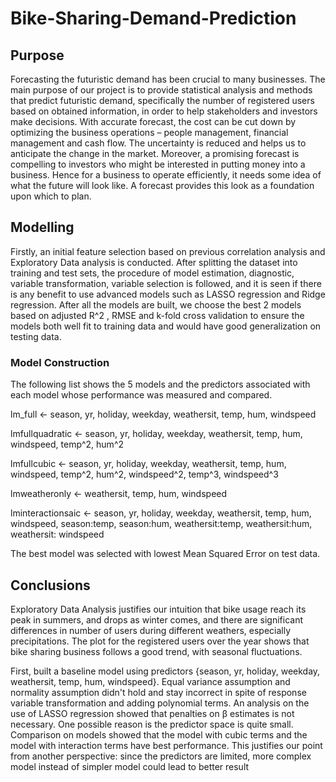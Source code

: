 # Bike-Sharing-Demand-Prediction

## Purpose

Forecasting the futuristic demand has been crucial to many businesses. The main purpose of our project is to provide statistical analysis and methods that predict futuristic demand, specifically the number of registered users based on obtained information, in order to help stakeholders and investors make decisions. With accurate forecast, the cost can be cut down by optimizing the business operations – people management, financial management and cash flow. The uncertainty is reduced and helps us to anticipate the change in the market. Moreover, a promising forecast is compelling to investors who might be interested in putting money into a business. Hence for a business to operate efficiently, it needs some idea of what the future will look like. A forecast provides this look as a foundation upon which to plan.

## Modelling

Firstly, an initial feature selection based on previous correlation analysis and Exploratory Data analysis is conducted. After splitting the dataset into training and test sets, the procedure of model estimation, diagnostic, variable transformation, variable selection is followed, and it is seen if there is any benefit to use advanced models such as LASSO regression and Ridge regression. After all the models are built, we choose the best 2 models based on adjusted R^2 , RMSE and k-fold cross validation to ensure the models both well fit to training data and would have good generalization on testing data.

### Model Construction

The following list shows the 5 models and the predictors associated with each model whose performance was measured and compared. 

lm_full <-	season, yr, holiday, weekday, weathersit, temp, hum, windspeed

lmfullquadratic <-	season, yr, holiday, weekday, weathersit, temp, hum, windspeed, temp^2, hum^2

lmfullcubic <-	season, yr, holiday, weekday, weathersit, temp, hum, windspeed, temp^2, hum^2, windspeed^2, temp^3, windspeed^3

lmweatheronly <-	weathersit, temp, hum, windspeed

lminteractionsaic <-	season, yr, holiday, weekday, weathersit, temp, hum, windspeed, season:temp, season:hum, weathersit:temp, weathersit:hum, weathersit: windspeed

The best model was selected with lowest Mean Squared Error on test data.

## Conclusions

Exploratory Data Analysis justifies our intuition that bike usage reach its peak in summers, and drops as winter comes, and there are significant differences in number of users during different weathers, especially precipitations. The plot for the registered users over the year shows that bike sharing business follows a good trend, with seasonal fluctuations.

First, built a baseline model using predictors {season, yr, holiday, weekday, weathersit, temp, hum, windspeed}. Equal variance assumption and normality assumption didn't hold and stay incorrect in spite of response variable transformation and adding polynomial terms. An analysis on the use of LASSO regression showed that penalties on β estimates is not necessary. One possible reason is the predictor space is quite small. Comparison on models showed that the model with cubic terms and the model with interaction terms have best performance. This justifies our point from another perspective: since the predictors are limited, more complex model instead of simpler model could lead to better result



